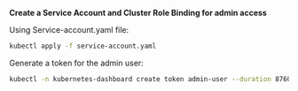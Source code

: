 
**Create a Service Account and Cluster Role Binding for admin access**

Using Service-account.yaml file:
```bash
kubectl apply -f service-account.yaml
```

Generate a token for the admin user:
```bash
kubectl -n kubernetes-dashboard create token admin-user --duration 8760h
```
